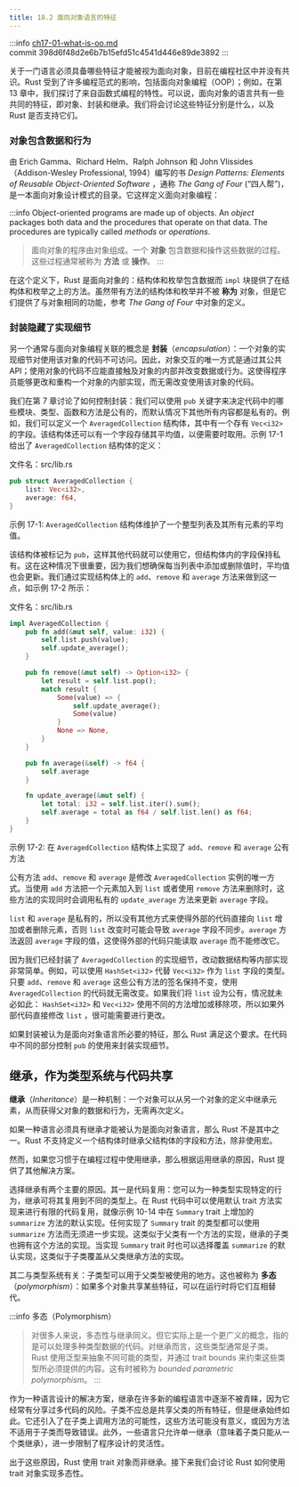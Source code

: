 ```yaml
---
title: 18.2 面向对象语言的特征
---
```


:::info
[ch17-01-what-is-oo.md](https://github.com/rust-lang/book/blob/main/src/ch17-01-what-is-oo.md)
<br>
commit 398d6f48d2e6b7b15efd51c4541d446e89de3892
:::

关于一门语言必须具备哪些特征才能被视为面向对象，目前在编程社区中并没有共识。Rust 受到了许多编程范式的影响，包括面向对象编程（OOP）；例如，在第 13 章中，我们探讨了来自函数式编程的特性。可以说，面向对象的语言共有一些共同的特征，即对象、封装和继承。我们将会讨论这些特征分别是什么，以及 Rust 是否支持它们。

### 对象包含数据和行为

由 Erich Gamma、Richard Helm、Ralph Johnson 和 John Vlissides（Addison-Wesley Professional, 1994）编写的书 *Design Patterns: Elements of Reusable Object-Oriented Software* ，通称 *The Gang of Four* (“四人帮”)，是一本面向对象设计模式的目录。它这样定义面向对象编程：

:::info
Object-oriented programs are made up of objects. An *object* packages both
data and the procedures that operate on that data. The procedures are
typically called *methods* or *operations*.
>面向对象的程序由对象组成。一个 **对象** 包含数据和操作这些数据的过程。这些过程通常被称为 **方法** 或 **操作**。
:::

在这个定义下，Rust 是面向对象的：结构体和枚举包含数据而 `impl` 块提供了在结构体和枚举之上的方法。虽然带有方法的结构体和枚举并不被 **称为** 对象，但是它们提供了与对象相同的功能，参考 *The Gang of Four* 中对象的定义。

### 封装隐藏了实现细节

另一个通常与面向对象编程关联的概念是 **封装**（*encapsulation*）：一个对象的实现细节对使用该对象的代码不可访问。因此，对象交互的唯一方式是通过其公共 API；使用对象的代码不应能直接触及对象的内部并改变数据或行为。这使得程序员能够更改和重构一个对象的内部实现，而无需改变使用该对象的代码。

我们在第 7 章讨论了如何控制封装：我们可以使用 `pub` 关键字来决定代码中的哪些模块、类型、函数和方法是公有的，而默认情况下其他所有内容都是私有的。例如，我们可以定义一个 `AveragedCollection` 结构体，其中有一个存有 `Vec<i32>` 的字段。该结构体还可以有一个字段存储其平均值，以便需要时取用。示例 17-1 给出了 `AveragedCollection` 结构体的定义：

<span class="filename">文件名：src/lib.rs</span>

```rust
pub struct AveragedCollection {
    list: Vec<i32>,
    average: f64,
}
```

<span class="caption">示例 17-1: `AveragedCollection` 结构体维护了一个整型列表及其所有元素的平均值。</span>

该结构体被标记为 `pub`，这样其他代码就可以使用它，但结构体内的字段保持私有。这在这种情况下很重要，因为我们想确保每当列表中添加或删除值时，平均值也会更新。我们通过实现结构体上的 `add`、`remove` 和 `average` 方法来做到这一点，如示例 17-2 所示：

<span class="filename">文件名：src/lib.rs</span>

```rust
impl AveragedCollection {
    pub fn add(&mut self, value: i32) {
        self.list.push(value);
        self.update_average();
    }

    pub fn remove(&mut self) -> Option<i32> {
        let result = self.list.pop();
        match result {
            Some(value) => {
                self.update_average();
                Some(value)
            }
            None => None,
        }
    }

    pub fn average(&self) -> f64 {
        self.average
    }

    fn update_average(&mut self) {
        let total: i32 = self.list.iter().sum();
        self.average = total as f64 / self.list.len() as f64;
    }
}
```

<span class="caption">示例 17-2: 在 `AveragedCollection` 结构体上实现了 `add`、`remove` 和 `average` 公有方法</span>

公有方法 `add`、`remove` 和 `average` 是修改 `AveragedCollection` 实例的唯一方式。当使用 `add` 方法把一个元素加入到 `list` 或者使用 `remove` 方法来删除时，这些方法的实现同时会调用私有的 `update_average` 方法来更新 `average` 字段。

`list` 和 `average` 是私有的，所以没有其他方式来使得外部的代码直接向 `list` 增加或者删除元素，否则 `list` 改变时可能会导致 `average` 字段不同步。`average` 方法返回 `average` 字段的值，这使得外部的代码只能读取 `average` 而不能修改它。

因为我们已经封装了 `AveragedCollection` 的实现细节，改动数据结构等内部实现非常简单。例如，可以使用 `HashSet<i32>` 代替 `Vec<i32>` 作为 `list` 字段的类型。只要 `add`、`remove` 和 `average` 这些公有方法的签名保持不变，使用 `AveragedCollection` 的代码就无需改变。如果我们将 `list` 设为公有，情况就未必如此： `HashSet<i32>` 和 `Vec<i32>` 使用不同的方法增加或移除项，所以如果外部代码直接修改 `list` ，很可能需要进行更改。

如果封装被认为是面向对象语言所必要的特征，那么 Rust 满足这个要求。在代码中不同的部分控制 `pub` 的使用来封装实现细节。

## 继承，作为类型系统与代码共享

**继承**（*Inheritance*）是一种机制：一个对象可以从另一个对象的定义中继承元素，从而获得父对象的数据和行为，无需再次定义。

如果一种语言必须具有继承才能被认为是面向对象语言，那么 Rust 不是其中之一。Rust 不支持定义一个结构体时继承父结构体的字段和方法，除非使用宏。

然而，如果您习惯于在编程过程中使用继承，那么根据运用继承的原因，Rust 提供了其他解决方案。

选择继承有两个主要的原因。其一是代码复用：您可以为一种类型实现特定的行为，继承可将其复用到不同的类型上。在 Rust 代码中可以使用默认 trait 方法实现来进行有限的代码复用，就像示例 10-14 中在 `Summary` trait 上增加的 `summarize` 方法的默认实现。任何实现了 `Summary` trait 的类型都可以使用 `summarize` 方法而无须进一步实现。这类似于父类有一个方法的实现，继承的子类也拥有这个方法的实现。当实现 `Summary` trait 时也可以选择覆盖 `summarize` 的默认实现，这类似于子类覆盖从父类继承方法的实现。

其二与类型系统有关：子类型可以用于父类型被使用的地方。这也被称为 **多态**（*polymorphism*）：如果多个对象共享某些特征，可以在运行时将它们互相替代。

:::info
多态（Polymorphism）
>对很多人来说，多态性与继承同义。但它实际上是一个更广义的概念，指的是可以处理多种类型数据的代码。对继承而言，这些类型通常是子类。
Rust 使用泛型来抽象不同可能的类型，并通过 trait bounds 来约束这些类型所必须提供的内容。这有时被称为 *bounded parametric polymorphism*。
:::

作为一种语言设计的解决方案，继承在许多新的编程语言中逐渐不被青睐，因为它经常有分享过多代码的风险。子类不应总是共享父类的所有特征，但是继承始终如此。它还引入了在子类上调用方法的可能性，这些方法可能没有意义，或因为方法不适用于子类而导致错误。此外，一些语言只允许单一继承（意味着子类只能从一个类继承），进一步限制了程序设计的灵活性。

出于这些原因，Rust 使用 trait 对象而非继承。接下来我们会讨论 Rust 如何使用 trait 对象实现多态性。
